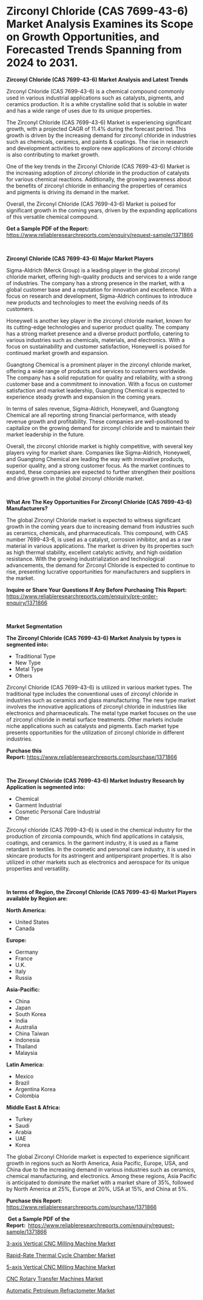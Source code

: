 <p><h1>Zirconyl Chloride (CAS 7699-43-6) Market Analysis Examines its Scope on Growth Opportunities, and Forecasted Trends Spanning from 2024 to 2031.</h1></p><p><strong>Zirconyl Chloride (CAS 7699-43-6) Market Analysis and Latest Trends</strong></p>
<p><p>Zirconyl Chloride (CAS 7699-43-6) is a chemical compound commonly used in various industrial applications such as catalysts, pigments, and ceramics production. It is a white crystalline solid that is soluble in water and has a wide range of uses due to its unique properties.</p><p>The Zirconyl Chloride (CAS 7699-43-6) Market is experiencing significant growth, with a projected CAGR of 11.4% during the forecast period. This growth is driven by the increasing demand for zirconyl chloride in industries such as chemicals, ceramics, and paints & coatings. The rise in research and development activities to explore new applications of zirconyl chloride is also contributing to market growth.</p><p>One of the key trends in the Zirconyl Chloride (CAS 7699-43-6) Market is the increasing adoption of zirconyl chloride in the production of catalysts for various chemical reactions. Additionally, the growing awareness about the benefits of zirconyl chloride in enhancing the properties of ceramics and pigments is driving its demand in the market.</p><p>Overall, the Zirconyl Chloride (CAS 7699-43-6) Market is poised for significant growth in the coming years, driven by the expanding applications of this versatile chemical compound.</p></p>
<p><strong>Get a Sample PDF of the Report:&nbsp;</strong> <a href="https://www.reliableresearchreports.com/enquiry/request-sample/1371866">https://www.reliableresearchreports.com/enquiry/request-sample/1371866</a></p>
<p>&nbsp;</p>
<p><strong>Zirconyl Chloride (CAS 7699-43-6) Major Market Players</strong></p>
<p><p>Sigma-Aldrich (Merck Group) is a leading player in the global zirconyl chloride market, offering high-quality products and services to a wide range of industries. The company has a strong presence in the market, with a global customer base and a reputation for innovation and excellence. With a focus on research and development, Sigma-Aldrich continues to introduce new products and technologies to meet the evolving needs of its customers.</p><p>Honeywell is another key player in the zirconyl chloride market, known for its cutting-edge technologies and superior product quality. The company has a strong market presence and a diverse product portfolio, catering to various industries such as chemicals, materials, and electronics. With a focus on sustainability and customer satisfaction, Honeywell is poised for continued market growth and expansion.</p><p>Guangtong Chemical is a prominent player in the zirconyl chloride market, offering a wide range of products and services to customers worldwide. The company has a solid reputation for quality and reliability, with a strong customer base and a commitment to innovation. With a focus on customer satisfaction and market leadership, Guangtong Chemical is expected to experience steady growth and expansion in the coming years.</p><p>In terms of sales revenue, Sigma-Aldrich, Honeywell, and Guangtong Chemical are all reporting strong financial performance, with steady revenue growth and profitability. These companies are well-positioned to capitalize on the growing demand for zirconyl chloride and to maintain their market leadership in the future.</p><p>Overall, the zirconyl chloride market is highly competitive, with several key players vying for market share. Companies like Sigma-Aldrich, Honeywell, and Guangtong Chemical are leading the way with innovative products, superior quality, and a strong customer focus. As the market continues to expand, these companies are expected to further strengthen their positions and drive growth in the global zirconyl chloride market.</p></p>
<p>&nbsp;</p>
<p><strong>What Are The Key Opportunities For Zirconyl Chloride (CAS 7699-43-6) Manufacturers?</strong></p>
<p><p>The global Zirconyl Chloride market is expected to witness significant growth in the coming years due to increasing demand from industries such as ceramics, chemicals, and pharmaceuticals. This compound, with CAS number 7699-43-6, is used as a catalyst, corrosion inhibitor, and as a raw material in various applications. The market is driven by its properties such as high thermal stability, excellent catalytic activity, and high oxidation resistance. With the growing industrialization and technological advancements, the demand for Zirconyl Chloride is expected to continue to rise, presenting lucrative opportunities for manufacturers and suppliers in the market.</p></p>
<p><strong>Inquire or Share Your Questions If Any Before Purchasing This Report:</strong> <a href="https://www.reliableresearchreports.com/enquiry/pre-order-enquiry/1371866">https://www.reliableresearchreports.com/enquiry/pre-order-enquiry/1371866</a></p>
<p>&nbsp;</p>
<p><strong>Market Segmentation</strong></p>
<p><strong>The Zirconyl Chloride (CAS 7699-43-6) Market Analysis by types is segmented into:</strong></p>
<p><ul><li>Traditional Type</li><li>New Type</li><li>Metal Type</li><li>Others</li></ul></p>
<p><p>Zirconyl Chloride (CAS 7699-43-6) is utilized in various market types. The traditional type includes the conventional uses of zirconyl chloride in industries such as ceramics and glass manufacturing. The new type market involves the innovative applications of zirconyl chloride in industries like electronics and pharmaceuticals. The metal type market focuses on the use of zirconyl chloride in metal surface treatments. Other markets include niche applications such as catalysts and pigments. Each market type presents opportunities for the utilization of zirconyl chloride in different industries.</p></p>
<p><strong>Purchase this Report:&nbsp;</strong><a href="https://www.reliableresearchreports.com/purchase/1371866">https://www.reliableresearchreports.com/purchase/1371866</a></p>
<p>&nbsp;</p>
<p><strong>The Zirconyl Chloride (CAS 7699-43-6) Market Industry Research by Application is segmented into:</strong></p>
<p><ul><li>Chemical</li><li>Garment Industrial</li><li>Cosmetic Personal Care Industrial</li><li>Other</li></ul></p>
<p><p>Zirconyl chloride (CAS 7699-43-6) is used in the chemical industry for the production of zirconia compounds, which find applications in catalysis, coatings, and ceramics. In the garment industry, it is used as a flame retardant in textiles. In the cosmetic and personal care industry, it is used in skincare products for its astringent and antiperspirant properties. It is also utilized in other markets such as electronics and aerospace for its unique properties and versatility.</p></p>
<p>&nbsp;</p>
<p><strong>In terms of Region, the Zirconyl Chloride (CAS 7699-43-6) Market Players available by Region are:</strong></p>
<p>
    <p> <strong> North America: </strong>
        <ul>
            <li>United States</li>
            <li>Canada</li>
        </ul>
        </p> 
    <p> <strong> Europe: </strong>
        <ul>
            <li>Germany</li>
            <li>France</li>
            <li>U.K.</li>
            <li>Italy</li>
            <li>Russia</li>
        </ul>
        </p> 
    <p> <strong> Asia-Pacific: </strong>
        <ul>
            <li>China</li>
            <li>Japan</li>
            <li>South Korea</li>
            <li>India</li>
            <li>Australia</li>
            <li>China Taiwan</li>
            <li>Indonesia</li>
            <li>Thailand</li>
            <li>Malaysia</li>
        </ul>
        </p> 
    <p> <strong> Latin America: </strong>
        <ul>
            <li>Mexico</li>
            <li>Brazil</li>
            <li>Argentina Korea</li>
            <li>Colombia</li>
        </ul>
        </p> 
    <p> <strong> Middle East & Africa: </strong>
        <ul>
            <li>Turkey</li>
            <li>Saudi</li>
            <li>Arabia</li>
            <li>UAE</li>
            <li>Korea</li>
        </ul>
    </p>
    </p>
<p><p>The global Zirconyl Chloride market is expected to experience significant growth in regions such as North America, Asia Pacific, Europe, USA, and China due to the increasing demand in various industries such as ceramics, chemical manufacturing, and electronics. Among these regions, Asia Pacific is anticipated to dominate the market with a market share of 35%, followed by North America at 25%, Europe at 20%, USA at 15%, and China at 5%.</p></p>
<p><strong>Purchase this Report: </strong><a href="https://www.reliableresearchreports.com/purchase/1371866">https://www.reliableresearchreports.com/purchase/1371866</a></p>
<p>&nbsp;<strong>Get a Sample PDF of the Report:&nbsp;&nbsp;</strong><a href="https://www.reliableresearchreports.com/enquiry/request-sample/1371866">https://www.reliableresearchreports.com/enquiry/request-sample/1371866</a></p>
<p><strong></strong></p>
<p><p><a href="https://medium.com/@ashleyhills1920/3-axis-vertical-cnc-milling-machine-market-analysis-its-cagr-market-segmentation-and-global-cc7d4bf4bf34">3-axis Vertical CNC Milling Machine Market</a></p><p><a href="https://medium.com/@juansmith1961/rapid-rate-thermal-cycle-chamber-market-furnishes-information-on-market-share-market-trends-and-21bc17d62202">Rapid-Rate Thermal Cycle Chamber Market</a></p><p><a href="https://medium.com/@ashleyhills1920/5-axis-vertical-cnc-milling-machine-market-size-reveals-the-best-marketing-channels-in-global-42bdc9b4f9aa">5-axis Vertical CNC Milling Machine Market</a></p><p><a href="https://medium.com/@royalmiller09/cnc-rotary-transfer-machines-market-trends-and-market-analysis-forecasted-for-period-2024-2031-17d3cca42d3d">CNC Rotary Transfer Machines Market</a></p><p><a href="https://medium.com/@royalmiller09/automatic-petroleum-refractometer-market-comprehensive-assessment-by-type-application-and-37bfddd95f76">Automatic Petroleum Refractometer Market</a></p></p>